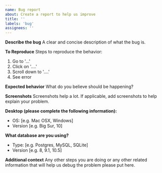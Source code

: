 ```yaml
---
name: Bug report
about: Create a report to help us improve
title: ''
labels: 'bug'
assignees: ''
---
```


**Describe the bug**
A clear and concise description of what the bug is.

**To Reproduce**
Steps to reproduce the behavior:
1. Go to '...'
2. Click on '....'
3. Scroll down to '....'
4. See error

**Expected behavior**
What do you believe should be happening?

**Screenshots**
Screenshots help a lot. If applicable, add screenshots to help explain your problem.

**Desktop (please complete the following information):**
 - OS: [e.g. Mac OSX, Windows]
 - Version [e.g. Big Sur, 10]

**What database are you using?**
 - Type: [e.g. Postgres, MySQL, SQLite]
 - Version [e.g. 8, 9.1, 10.5]

**Additional context**
Any other steps you are doing or any other related information that will help us debug the problem please put here.
